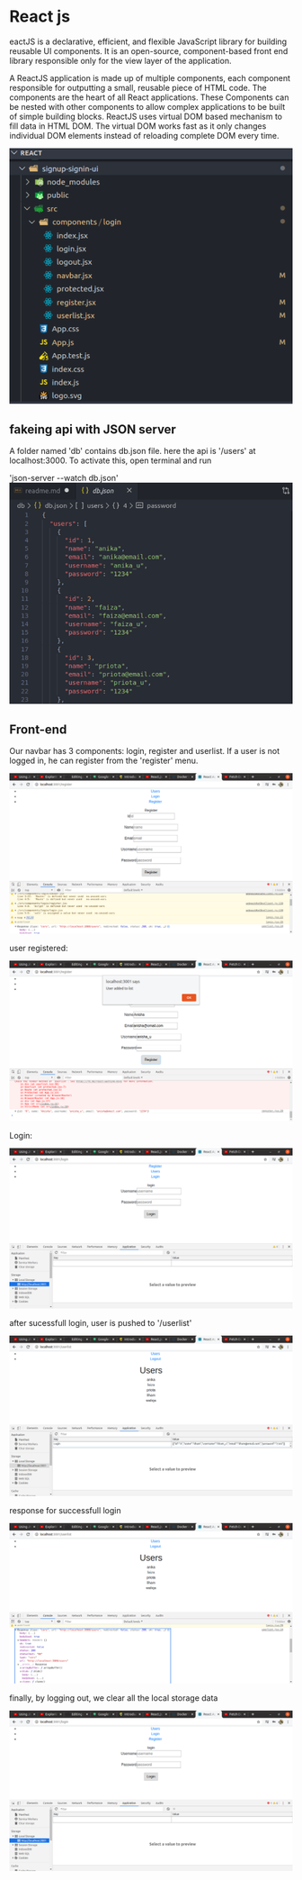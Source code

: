 # React js
eactJS is a declarative, efficient, and flexible JavaScript library for building reusable UI components. It is an open-source, component-based front end library responsible only for the view layer of the application. 

A ReactJS application is made up of multiple components, each component responsible for outputting a small, reusable piece of HTML code. The components are the heart of all React applications. These Components can be nested with other components to allow complex applications to be built of simple building blocks. ReactJS uses virtual DOM based mechanism to fill data in HTML DOM. The virtual DOM works fast as it only changes individual DOM elements instead of reloading complete DOM every time.

![my components in this project](https://github.com/anifaiza/docker-gunicorn/blob/react/screenshots/file_structure.png)


## fakeing api with JSON server
A folder named 'db' contains db.json file.
here the api is '/users' at localhost:3000.
To activate this, open terminal and run 

'json-server --watch db.json'
![db.json file](https://github.com/anifaiza/docker-gunicorn/blob/react/screenshots/dbjson.png)

## Front-end
Our navbar has 3 components: login, register and userlist.
If a user is not logged in, he can register from the 'register' menu.

![register page](https://github.com/anifaiza/docker-gunicorn/blob/react/screenshots/register_page.png)

user registered:

![user registration successful](https://github.com/anifaiza/docker-gunicorn/blob/react/screenshots/user_registered.png)

Login:

![login page](https://github.com/anifaiza/docker-gunicorn/blob/react/screenshots/login_page.png)

after sucessfull login, user is pushed to '/userlist'

![user logged in](https://github.com/anifaiza/docker-gunicorn/blob/react/screenshots/user_logged_in.png) 

response for successfull login

![response for successfull login](https://github.com/anifaiza/docker-gunicorn/blob/react/screenshots/user_logged_in_resp.png)

finally, by logging out, we clear all the local storage data

![user logged out](https://github.com/anifaiza/docker-gunicorn/blob/react/screenshots/user_logged_out.png) 
